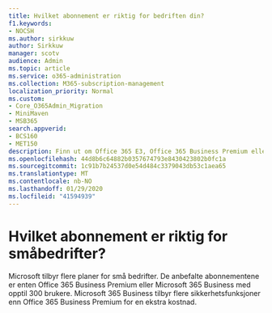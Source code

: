 ```yaml
---
title: Hvilket abonnement er riktig for bedriften din?
f1.keywords:
- NOCSH
ms.author: sirkkuw
author: Sirkkuw
manager: scotv
audience: Admin
ms.topic: article
ms.service: o365-administration
ms.collection: M365-subscription-management
localization_priority: Normal
ms.custom:
- Core_O365Admin_Migration
- MiniMaven
- MSB365
search.appverid:
- BCS160
- MET150
description: Finn ut om Office 365 E3, Office 365 Business Premium eller Microsoft 365 Business er riktig for bedriften din.
ms.openlocfilehash: 44d8b6c64882b0357674793e8430423802b0fc1a
ms.sourcegitcommit: 1c91b7b24537d0e54d484c3379043db53c1aea65
ms.translationtype: MT
ms.contentlocale: nb-NO
ms.lasthandoff: 01/29/2020
ms.locfileid: "41594939"
---
```

# <a name="what-subscription-is-right-for-your-small-business"></a>Hvilket abonnement er riktig for småbedrifter?

Microsoft tilbyr flere planer for små bedrifter. De anbefalte abonnementene er enten Office 365 Business Premium eller Microsoft 365 Business med opptil 300 brukere. Microsoft 365 Business tilbyr flere sikkerhetsfunksjoner enn Office 365 Business Premium for en ekstra kostnad.
